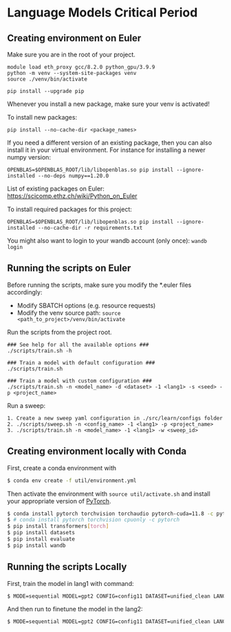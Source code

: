 # Language Models Critical Period


## Creating environment on Euler

Make sure you are in the root of your project.

```
module load eth_proxy gcc/8.2.0 python_gpu/3.9.9
python -m venv --system-site-packages venv
source ./venv/bin/activate

pip install --upgrade pip
```

Whenever you install a new package, make sure your venv is activated!

To install new packages:
```
pip install --no-cache-dir <package_names>
```

If you need a different version of an existing package, then you can also install it in your virtual environment. For instance for installing a newer numpy version:

```
OPENBLAS=$OPENBLAS_ROOT/lib/libopenblas.so pip install --ignore-installed --no-deps numpy==1.20.0
```

List of existing packages on Euler:  https://scicomp.ethz.ch/wiki/Python_on_Euler

To install required packages for this project:

```
OPENBLAS=$OPENBLAS_ROOT/lib/libopenblas.so pip install --ignore-installed --no-cache-dir -r requirements.txt
```

You might also want to login to your wandb account (only once): ```wandb login```

## Running the scripts on Euler

Before running the scripts, make sure you modify the *.euler files accordingly:
* Modify SBATCH options (e.g. resource requests) 
* Modify the venv source path: ```source <path_to_project>/venv/bin/activate```

Run the scripts from the project root.

```
### See help for all the available options ###
./scripts/train.sh -h

### Train a model with default configuration ###
./scripts/train.sh

### Train a model with custom configuration ###
./scripts/train.sh -n <model_name> -d <dataset> -1 <lang1> -s <seed> -p <project_name>
```

Run a sweep:

```
1. Create a new sweep yaml configuration in ./src/learn/configs folder
2. ./scripts/sweep.sh -n <config_name> -1 <lang1> -p <project_name>
3. ./scripts/train.sh -n <model_name> -1 <lang1> -w <sweep_id>

```

## Creating environment locally with Conda

First, create a conda environment with
```bash
$ conda env create -f util/environment.yml
```
Then activate the environment with `source util/activate.sh` and install your appropriate version of [PyTorch](https://pytorch.org/get-started/locally/).
```bash
$ conda install pytorch torchvision torchaudio pytorch-cuda=11.8 -c pytorch -c nvidia
$ # conda install pytorch torchvision cpuonly -c pytorch
$ pip install transformers[torch]
$ pip install datasets
$ pip install evaluate
$ pip install wandb
```


## Running the scripts Locally

First, train the model in lang1 with command:
```bash
$ MODE=sequential MODEL=gpt2 CONFIG=config11 DATASET=unified_clean LANG1=fi SEED=7 source src/learn/train_model.sh
```

And then run to finetune the model in the lang2:
```bash
$ MODE=sequential MODEL=gpt2 CONFIG=config11 DATASET=unified_clean LANG1=fi LANG2=en SEED=7 CHECKPOINT=gpt2-config11-fi-sequential-7-1109-1 source src/learn/train_model.sh
```